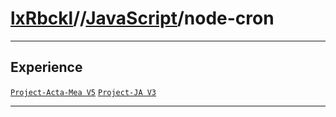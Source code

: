 # [lxRbckl](https://github.com/lxRbckl/lxRbckl/tree/main)//[JavaScript](https://github.com/lxRbckl/lxRbckl/tree/main/JavaScript)/node-cron

---

## Experience
[`Project-Acta-Mea V5`](https://github.com/lxRbckl/Project-Acta-Mea/blob/V5/README.md) [`Project-JA V3`](https://github.com/lxRbckl/Project-JA/blob/V3/README.md)

---
